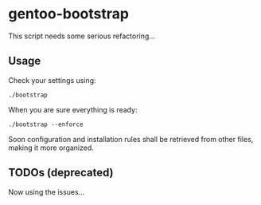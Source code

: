 gentoo-bootstrap
================
This script needs some serious refactoring...

Usage
-----
Check your settings using:

    ./bootstrap

When you are sure everything is ready:

    ./bootstrap --enforce

Soon configuration and installation rules shall be retrieved from other files, making it more organized.

TODOs (deprecated)
-----
Now using the issues...
